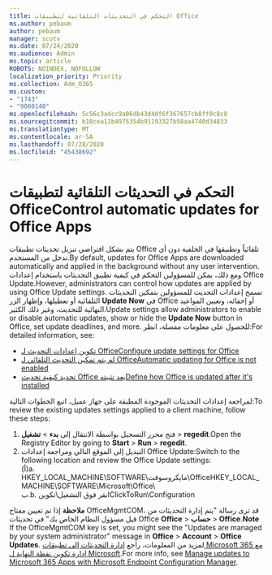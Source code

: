 ```yaml
---
title: التحكم في التحديثات التلقائية لتطبيقات Office
ms.author: pebaum
author: pebaum
manager: scotv
ms.date: 07/24/2020
ms.audience: Admin
ms.topic: article
ROBOTS: NOINDEX, NOFOLLOW
localization_priority: Priority
ms.collection: Adm_O365
ms.custom:
- "1743"
- "9000140"
ms.openlocfilehash: 5c56c3adcc9a06db43d4df6f367657cb8ff0c8c8
ms.sourcegitcommit: b10cea11b4975354b91193327b58aa4740d34833
ms.translationtype: MT
ms.contentlocale: ar-SA
ms.lasthandoff: 07/28/2020
ms.locfileid: "45438692"
---
```

# <a name="control-automatic-updates-for-office-apps"></a><span data-ttu-id="7c634-102">التحكم في التحديثات التلقائية لتطبيقات Office</span><span class="sxs-lookup"><span data-stu-id="7c634-102">Control automatic updates for Office Apps</span></span>

<span data-ttu-id="7c634-103">يتم بشكل افتراضي تنزيل تحديثات تطبيقات Office تلقائياً وتطبيقها في الخلفية دون أي تدخل من المستخدم.</span><span class="sxs-lookup"><span data-stu-id="7c634-103">By default, updates for Office Apps are downloaded automatically and applied in the background without any user intervention.</span></span> <span data-ttu-id="7c634-104">ومع ذلك، يمكن للمسؤولين التحكم في كيفية تطبيق التحديثات باستخدام إعدادات Office Update.</span><span class="sxs-lookup"><span data-stu-id="7c634-104">However, administrators can control how updates are applied by using Office Update settings.</span></span> <span data-ttu-id="7c634-105">تسمح إعدادات التحديث للمسؤولين بتمكين التحديثات التلقائية أو تعطيلها، وإظهار الزر **Update Now** في Office أو إخفائه، وتعيين المواعيد النهائية للتحديث، وغير ذلك الكثير.</span><span class="sxs-lookup"><span data-stu-id="7c634-105">Update settings allow administrators to enable or disable automatic updates, show or hide the **Update Now** button in Office, set update deadlines, and more.</span></span> <span data-ttu-id="7c634-106">للحصول على معلومات مفصلة، انظر:</span><span class="sxs-lookup"><span data-stu-id="7c634-106">For detailed information, see:</span></span>

- [<span data-ttu-id="7c634-107">تكوين إعدادات التحديث لـ Office</span><span class="sxs-lookup"><span data-stu-id="7c634-107">Configure update settings for Office</span></span>](https://docs.microsoft.com/deployoffice/configure-update-settings-for-office-365-proplus)  
- [<span data-ttu-id="7c634-108">لم يتم تمكين التحديث التلقائي لـ Office</span><span class="sxs-lookup"><span data-stu-id="7c634-108">Automatic updating for Office is not enabled</span></span>](https://support.microsoft.com/help/2753538/automatic-updating-for-office-2013-and-office-2016-click-to-run-is-not)  
- [<span data-ttu-id="7c634-109">تحديد كيفية تحديث Office بعد تثبيته</span><span class="sxs-lookup"><span data-stu-id="7c634-109">Define how Office is updated after it's installed</span></span>](https://docs.microsoft.com/deployoffice/configuration-options-for-the-office-2016-deployment-tool#updates-element)

<span data-ttu-id="7c634-110">لمراجعة إعدادات التحديثات الموجودة المطبقة على جهاز عميل، اتبع الخطوات التالية:</span><span class="sxs-lookup"><span data-stu-id="7c634-110">To review the existing updates settings applied to a client machine, follow these steps:</span></span>

1. <span data-ttu-id="7c634-111">فتح محرر التسجيل بواسطة الانتقال إلى **بدء**  >  **تشغيل**  >  **regedit**.</span><span class="sxs-lookup"><span data-stu-id="7c634-111">Open the Registry Editor by going to **Start** > **Run** > **regedit**.</span></span>
2. <span data-ttu-id="7c634-112">التبديل إلى الموقع التالي ومراجعة إعدادات Office Update:</span><span class="sxs-lookup"><span data-stu-id="7c634-112">Switch to the following location and review the Office Update settings:</span></span>  
    <span data-ttu-id="7c634-113">(أ)</span><span class="sxs-lookup"><span data-stu-id="7c634-113">a.</span></span> <span data-ttu-id="7c634-114">HKEY_LOCAL_MACHINE\SOFTWARE\\مايكروسوفت\Office</span><span class="sxs-lookup"><span data-stu-id="7c634-114">HKEY_LOCAL_MACHINE\SOFTWARE\Microsoft\Office</span></span>\  
    <span data-ttu-id="7c634-115">ب.</span><span class="sxs-lookup"><span data-stu-id="7c634-115">b.</span></span> <span data-ttu-id="7c634-116">انقر فوق التشغيل\تكوين</span><span class="sxs-lookup"><span data-stu-id="7c634-116">ClickToRun\Configuration</span></span>

<span data-ttu-id="7c634-117">**ملاحظة**  إذا تم تعيين مفتاح OfficeMgmtCOM، قد ترى رسالة "يتم إدارة التحديثات من قبل مسؤول النظام الخاص بك" في تحديثات Office **Office**  >  **حساب**  >  **Office**.</span><span class="sxs-lookup"><span data-stu-id="7c634-117">**Note**  If the OfficeMgmtCOM key is set, you might see the "Updates are managed by your system administrator" message in **Office** > **Account** > **Office Updates**.</span></span> <span data-ttu-id="7c634-118">لمزيد من المعلومات، راجع [إدارة التحديثات إلى تطبيقات Microsoft 365 مع إدارة تكوين نقطة النهاية ل Microsoft](https://docs.microsoft.com/deployoffice/manage-updates-to-office-365-proplus-with-system-center-configuration-manager#method-1-use-office-deployment-tool-to-enable-office-365-clients-to-receive-updates-from-configuration-manager).</span><span class="sxs-lookup"><span data-stu-id="7c634-118">For more info, see [Manage updates to Microsoft 365 Apps with Microsoft Endpoint Configuration Manager](https://docs.microsoft.com/deployoffice/manage-updates-to-office-365-proplus-with-system-center-configuration-manager#method-1-use-office-deployment-tool-to-enable-office-365-clients-to-receive-updates-from-configuration-manager).</span></span>  